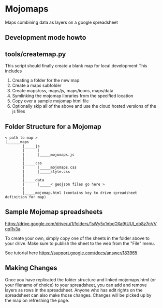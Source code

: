 # Mojomaps
Maps combining data as layers on a google spreadsheet

## Development mode howto

tools/createmap.py
------------------
This script should finally create a blank map for local development
This includes
1. Creating a folder for the new map
2. Create a maps subfolder 
3. Create maps/css, maps/js, maps/icons, maps/data
4. Symlinking the mojomap libraries from the specified location
5. Copy over a sample mojomap html file
6. Optionally skip all of the above and use the cloud hosted versions of the js files

Folder Structure for a Mojomap
------------------------------
 
```
< path to map >
|______maps
        |_____js
        |      |
        |      |_____mojomaps.js
        |
        |_____css
        |      |_____mojomaps.css
        |      |_____style.css
        |
        |_____data
        |      |_____< geojson files go here >
        |
        |_____mojomap.html (contains key to drive spreadsheet definition for map)
```

Sample Mojomap spreadsheets
---------------------------
https://drive.google.com/drive/u/1/folders/1sWy5x1nbcOXa9tUUI_ob8z7qVVqqRv3a

To create your own, simply copy one of the sheets in the folder above to your drive. Make sure to publish the sheet to the web from the "File" menu. 

See tutorial here https://support.google.com/docs/answer/183965

Making Changes
---------------------------
Once you have replicated the folder structure and linked mojomaps.html (or your filename of choice) to your spreadsheet, you can add and remove layers as rows in the spreadsheet. Anyone who has edit rights on the spreadsheet can also make those changes. Changes will be picked up by the map on refreshing the page. 